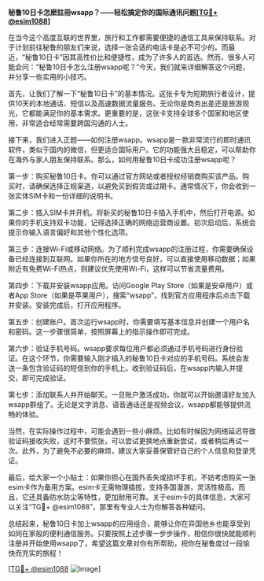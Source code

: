 **秘鲁10日卡怎麽註冊wsapp？——轻松搞定你的国际通讯问题[[TG💪+ @esim1088](https://t.me/s/esim1088)]**

在当今这个高度互联的世界里，旅行和工作都需要便捷的通信工具来保持联系。对于计划前往秘鲁的朋友们来说，选择一张合适的电话卡是必不可少的。而最近，“秘鲁10日卡”因其高性价比和便捷性，成为了许多人的首选。然而，很多人可能会问：“秘鲁10日卡怎么注册wsapp呢？”今天，我们就来详细解答这个问题，并分享一些实用的小技巧。

首先，让我们了解一下“秘鲁10日卡”的基本情况。这张卡专为短期旅行者设计，提供10天的本地通话、短信以及高速数据流量服务。无论你是商务出差还是旅游观光，它都能满足你的基本需求。更重要的是，这张卡支持全球多个国家和地区使用，非常适合经常需要跨国沟通的人士。

接下来，我们进入正题——如何注册wsapp。wsapp是一款非常流行的即时通讯软件，类似于国内的微信，但更适合国际用户。它的功能强大且稳定，可以帮助你在海外与家人朋友保持联系。那么，如何用秘鲁10日卡成功注册wsapp呢？

第一步：购买秘鲁10日卡。你可以通过官方网站或者授权经销商购买该产品。购买时，请确保选择正规渠道，以避免买到假货或过期卡。通常情况下，你会收到一张实体SIM卡和一份详细的说明书。

第二步：插入SIM卡并开机。将新买的秘鲁10日卡插入手机中，然后打开电源。如果你的手机支持双卡功能，记得选择正确的网络运营商设置。初次启动后，系统会提示你输入语言偏好和其他个性化选项。

第三步：连接Wi-Fi或移动网络。为了顺利完成wsapp的注册过程，你需要确保设备已经连接到互联网。如果你所在的地方信号良好，可以直接使用移动数据；如果附近有免费Wi-Fi热点，则建议优先使用Wi-Fi，这样可以节省流量费用。

第四步：下载并安装wsapp应用。访问Google Play Store（如果是安卓用户）或者App Store（如果是苹果用户），搜索“wsapp”，找到官方应用程序后点击下载并安装。安装完成后，打开应用程序。

第五步：创建账户。首次运行wsapp时，你需要填写基本信息并创建一个用户名和密码。这一步骤很简单，按照屏幕上的指示操作即可完成。

第六步：验证手机号码。wsapp要求每位用户都必须通过手机号码进行身份验证。在这个环节，你需要输入刚才插入的秘鲁10日卡对应的手机号码。系统会发送一条包含验证码的短信到你的手机上。收到验证码后，在wsapp内输入并提交，即可完成验证。

第七步：添加联系人并开始聊天。一旦账户激活成功，你就可以开始邀请好友加入wsapp群组了。无论是文字消息、语音通话还是视频会议，wsapp都能够提供流畅的体验。

当然，在实际操作过程中，可能会遇到一些小麻烦。比如有时候因为网络延迟导致验证码接收失败，这时不要慌张，可以尝试更换地点重新尝试，或者稍后再试一次。此外，为了避免不必要的麻烦，建议大家妥善保管好自己的个人信息和登录凭证。

最后，给大家一个小贴士：如果你担心在国外丢失或损坏手机，不妨考虑购买一张esim卡作为备用方案。esim卡无需物理插拔，支持多国漫游，灵活性极高。而且，它还具备防水防尘等特性，更加耐用可靠。关于esim卡的具体信息，大家可以关注“TG💪+ @esim1088”，那里有专业人士为你解答各种疑问。

总结起来，秘鲁10日卡加上wsapp的应用组合，能够让你在异国他乡也能享受到如同在家般的便利通信服务。只要按照上述步骤一步步操作，相信你很快就能顺利注册并开始使用wsapp了。希望这篇文章对你有所帮助，祝你在秘鲁度过一段愉快而充实的旅程！

[[TG💪+ @esim1088](https://t.me/s/esim1088) ![Image](https://i.postimg.cc/4NQfJmqS/Snipaste-2025-05-13-00-14-12.png)]